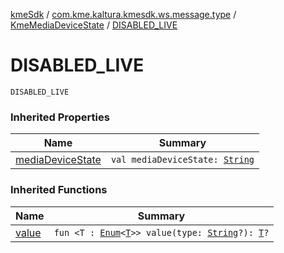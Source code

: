 [kmeSdk](../../index.md) / [com.kme.kaltura.kmesdk.ws.message.type](../index.md) / [KmeMediaDeviceState](index.md) / [DISABLED_LIVE](./-d-i-s-a-b-l-e-d_-l-i-v-e.md)

# DISABLED_LIVE

`DISABLED_LIVE`

### Inherited Properties

| Name | Summary |
|---|---|
| [mediaDeviceState](media-device-state.md) | `val mediaDeviceState: `[`String`](https://kotlinlang.org/api/latest/jvm/stdlib/kotlin/-string/index.html) |

### Inherited Functions

| Name | Summary |
|---|---|
| [value](value.md) | `fun <T : `[`Enum`](https://kotlinlang.org/api/latest/jvm/stdlib/kotlin/-enum/index.html)`<`[`T`](value.md#T)`>> value(type: `[`String`](https://kotlinlang.org/api/latest/jvm/stdlib/kotlin/-string/index.html)`?): `[`T`](value.md#T)`?` |
